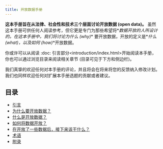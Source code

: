 ```yaml
---
title: 开放数据手册
---
```


**这本手册旨在从法律、社会性和技术三个层面讨论开放数据 (open data)。** 虽然这本手册可供任何人阅读参考，但它更是专门为那些希望将\**数据开放的人所设计的。在这本手册中，我们将讨论为什么 (why)*\* 要开放数据，开放的定义是\**什么 (what)，以及如何 (how)*\*开放数据。

你或许可以从阅读 :doc: 引言部分\<introduction/index.html\>开始阅读本手册，你也可以通过浏览目录来阅读相关章节 (目录可见于下方和侧边栏)。

我们真挚的欢迎任何对本手册的评论，并且将会在将来将您的反馈纳入修改计划。我们也同样欢迎任何对扩展本手册选题的贡献或者建议。

## 目录

-   [引言](introduction/)
-   [为什么要开放数据？](why-open-data/)
-   [什么是开放数据？](what-is-open-data)
-   [如何将数据开放？](how-to-open-up-data/)
-   [在开放了一些数据后，接下来该干什么？](following-up/)
-   [术语](glossary/)
-   [附录](appendices/)